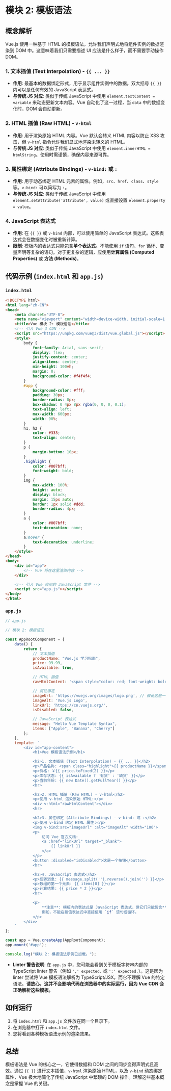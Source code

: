 # 模块 2: 模板语法

## 概念解析

Vue.js 使用一种基于 HTML 的模板语法，允许我们声明式地将组件实例的数据渲染到 DOM 中。这意味着我们只需要描述 UI 应该是什么样子，而不需要手动操作 DOM。

### 1. 文本插值 (Text Interpolation) - `{{ ... }}`

-   **作用**: 最基本的数据绑定形式，用于显示组件实例中的数据。双大括号 `{{ }}` 内可以是任何有效的 JavaScript 表达式。
-   **与传统 JS 对应**: 类似于传统 JavaScript 中使用 `element.textContent = variable` 来动态更新文本内容。Vue 自动化了这一过程，当 `data` 中的数据变化时，DOM 会自动更新。

### 2. HTML 插值 (Raw HTML) - `v-html`

-   **作用**: 用于渲染原始 HTML 内容。Vue 默认会转义 HTML 内容以防止 XSS 攻击，但 `v-html` 指令允许我们显式地渲染未转义的 HTML。
-   **与传统 JS 对应**: 类似于传统 JavaScript 中使用 `element.innerHTML = htmlString`。使用时需谨慎，确保内容来源可靠。

### 3. 属性绑定 (Attribute Bindings) - `v-bind:` 或 `:`

-   **作用**: 用于动态绑定 HTML 元素的属性。例如，`src`、`href`、`class`、`style` 等。`v-bind:` 可以简写为 `:`。
-   **与传统 JS 对应**: 类似于传统 JavaScript 中使用 `element.setAttribute('attribute', value)` 或直接设置 `element.property = value`。

### 4. JavaScript 表达式

-   **作用**: 在 `{{ }}` 或 `v-bind` 内部，可以使用简单的 JavaScript 表达式。这些表达式会在数据变化时被重新计算。
-   **限制**: 模板内的表达式只能包含**单个表达式**。不能使用 `if` 语句、`for` 循环、变量声明等复杂的语句。对于更复杂的逻辑，应使用**计算属性 (Computed Properties)** 或 **方法 (Methods)**。

## 代码示例 (`index.html` 和 `app.js`)

### `index.html`

```html
<!DOCTYPE html>
<html lang="zh-CN">
<head>
    <meta charset="UTF-8">
    <meta name="viewport" content="width=device-width, initial-scale=1.0">
    <title>Vue 模块 2: 模板语法</title>
    <!-- 引入 Vue 3 CDN -->
    <script src="https://unpkg.com/vue@3/dist/vue.global.js"></script>
    <style>
        body {
            font-family: Arial, sans-serif;
            display: flex;
            justify-content: center;
            align-items: center;
            min-height: 100vh;
            margin: 0;
            background-color: #f4f4f4;
        }
        #app {
            background-color: #fff;
            padding: 30px;
            border-radius: 8px;
            box-shadow: 0 4px 8px rgba(0, 0, 0, 0.1);
            text-align: left;
            max-width: 600px;
            width: 90%;
        }
        h1, h2 {
            color: #333;
            text-align: center;
        }
        p {
            margin-bottom: 10px;
        }
        .highlight {
            color: #007bff;
            font-weight: bold;
        }
        img {
            max-width: 100%;
            height: auto;
            display: block;
            margin: 15px auto;
            border: 1px solid #ddd;
            border-radius: 4px;
        }
        a {
            color: #007bff;
            text-decoration: none;
        }
        a:hover {
            text-decoration: underline;
        }
    </style>
</head>
<body>
    <div id="app">
        <!-- Vue 将在这里渲染内容 -->
    </div>

    <!-- 引入 Vue 应用的 JavaScript 文件 -->
    <script src="app.js"></script>
</body>
</html>
```

### `app.js`

```javascript
// app.js

// 模块 2: 模板语法

const AppRootComponent = {
    data() {
        return {
            // 文本插值
            productName: "Vue.js 学习指南",
            price: 99.99,
            isAvailable: true,

            // HTML 插值
            rawHtmlContent: '<span style="color: red; font-weight: bold;">这是由 v-html 渲染的红色粗体文本。</span>',

            // 属性绑定
            imageUrl: 'https://vuejs.org/images/logo.png', // 假设这是一个有效的图片 URL
            imageAlt: 'Vue.js Logo',
            linkUrl: 'https://cn.vuejs.org/',
            isDisabled: false,

            // JavaScript 表达式
            message: "Hello Vue Template Syntax",
            items: ["Apple", "Banana", "Cherry"]
        };
    },
    template: `
        <div id="app-content">
            <h1>Vue 模板语法示例</h1>

            <h2>1. 文本插值 (Text Interpolation) - {{ ... }}</h2>
            <p>产品名称: <span class="highlight">{{ productName }}</span></p>
            <p>价格: ￥{{ price.toFixed(2) }}</p>
            <p>库存状态: {{ isAvailable ? '有货' : '缺货' }}</p>
            <p>当前年份: {{ new Date().getFullYear() }}</p>
            <hr>

            <h2>2. HTML 插值 (Raw HTML) - v-html</h2>
            <p>使用 v-html 渲染原始 HTML:</p>
            <div v-html="rawHtmlContent"></div>
            <hr>

            <h2>3. 属性绑定 (Attribute Bindings) - v-bind: 或 :</h2>
            <p>使用 v-bind 绑定 HTML 属性:</p>
            <img v-bind:src="imageUrl" :alt="imageAlt" width="100">
            <p>
                访问 Vue 官方文档:
                <a :href="linkUrl" target="_blank">
                    {{ linkUrl }}
                </a>
            </p>
            <button :disabled="isDisabled">这是一个按钮</button>
            <hr>

            <h2>4. JavaScript 表达式</h2>
            <p>反转消息: {{ message.split('').reverse().join('') }}</p>
            <p>数组的第一个元素: {{ items[0] }}</p>
            <p>计算结果: {{ price * 2 }}</p>
            <hr>

            <p>
                **注意**: 模板内的表达式是 JavaScript 表达式，但它们只能包含**单个表达式**。
                例如，不能在插值表达式中直接使用 `if` 语句或循环。
            </p>
        </div>
    `
};

const app = Vue.createApp(AppRootComponent);
app.mount('#app');

console.log("模块 2: 模板语法示例已加载。");
```

-   **Linter 警告说明**: 在 `app.js` 中，您可能会看到关于模板字符串内部的 TypeScript linter 警告（例如 `',' expected.` 或 `':' expected.`）。这是因为 linter 尝试将 Vue 模板语法解析为 TypeScript/JSX，而它不理解 Vue 的特定语法。**请放心，这并不会影响代码在浏览器中的实际运行，因为 Vue CDN 会正确解析这些模板。**

## 如何运行

1.  将 `index.html` 和 `app.js` 文件放在同一个目录下。
2.  在浏览器中打开 `index.html` 文件。
3.  您将看到各种模板语法示例的渲染效果。

## 总结

模板语法是 Vue 的核心之一，它使得数据和 DOM 之间的同步变得声明式且高效。通过 `{{ }}` 进行文本插值，`v-html` 渲染原始 HTML，以及 `v-bind` 动态绑定属性，Vue 极大地简化了传统 JavaScript 中繁琐的 DOM 操作。理解这些基本概念是掌握 Vue 的关键。